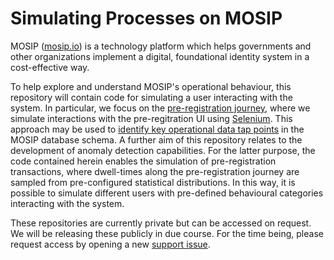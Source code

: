 # Simulating Processes on MOSIP 
MOSIP ([mosip.io](http://mosip.io)) is a technology platform which helps governments and other organizations implement a digital, foundational identity system in a cost-effective way.

To help explore and understand MOSIP's operational behaviour, this repository will contain code for simulating a user interacting with the system. In particular, we focus on the [pre-registration journey](https://docs.mosip.io/platform/modules/pre-registration), where we simulate interactions with the pre-regitration UI using [Selenium](https://www.selenium.dev/). This approach may be used to [identify key operational data tap points](https://github.com/alan-turing-institute/mosip-data-extraction) in the MOSIP database schema. A further aim of this repository relates to the development of anomaly detection capabilities. For the latter purpose, the code contained herein enables the simulation of pre-registration transactions, where dwell-times along the pre-registration journey are sampled from pre-configured statistical distributions. In this way, it is possible to simulate different users with pre-defined behavioural categories interacting with the system.

These repositories are currently private but can be accessed on request. We will be releasing these publicly in due course. For the time being, please request access by opening a new [support issue](https://github.com/alan-turing-institute/mosip-data-extraction/issues).
